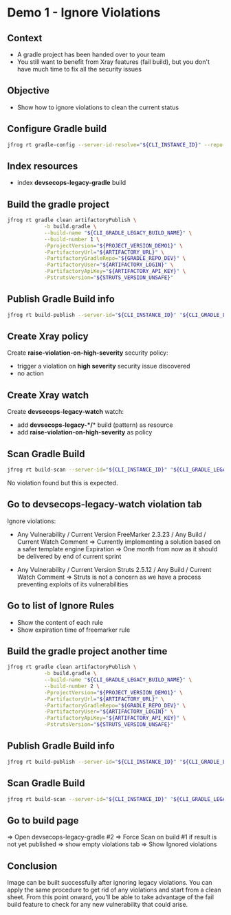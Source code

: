 # Demo 1 - Ignore Violations

## Context

- A gradle project has been handed over to your team
- You still want to benefit from Xray features (fail build), but you don't have much time to fix all the security issues 

## Objective

- Show how to ignore violations to clean the current status

## Configure Gradle build

```bash
jfrog rt gradle-config --server-id-resolve="${CLI_INSTANCE_ID}" --repo-resolve="${GRADLE_REPO_DEV}" --server-id-deploy="${CLI_INSTANCE_ID}" --repo-deploy="${GRADLE_REPO_DEV}" --use-wrapper=false --uses-plugin=true --deploy-ivy-desc=false
```

## Index resources

- index **devsecops-legacy-gradle** build

## Build the gradle project

```bash
jfrog rt gradle clean artifactoryPublish \
            -b build.gradle \
            --build-name "${CLI_GRADLE_LEGACY_BUILD_NAME}" \
            --build-number 1 \
            -PprojectVersion="${PROJECT_VERSION_DEMO1}" \
            -PartifactoryUrl="${ARTIFACTORY_URL}" \
            -PartifactoryGradleRepo="${GRADLE_REPO_DEV}" \
            -PartifactoryUser="${ARTIFACTORY_LOGIN}" \
            -PartifactoryApiKey="${ARTIFACTORY_API_KEY}" \
            -PstrutsVersion="${STRUTS_VERSION_UNSAFE}"
```

## Publish Gradle Build info

```bash
jfrog rt build-publish --server-id="${CLI_INSTANCE_ID}" "${CLI_GRADLE_LEGACY_BUILD_NAME}" 1
```

## Create Xray policy

Create **raise-violation-on-high-severity** security policy:
- trigger a violation on **high severity** security issue discovered
- no action

## Create Xray watch

Create **devsecops-legacy-watch** watch:
- add **devsecops-legacy-\*/*** build (pattern) as resource
- add **raise-violation-on-high-severity** as policy

## Scan Gradle Build

```bash
jfrog rt build-scan --server-id="${CLI_INSTANCE_ID}" "${CLI_GRADLE_LEGACY_BUILD_NAME}" 1
```

No violation found but this is expected.

## Go to devsecops-legacy-watch violation tab

Ignore violations:
- Any Vulnerability / Current Version FreeMarker 2.3.23 / Any Build / Current Watch
  Comment => Currently implementing a solution based on a safer template engine
  Expiration => One month from now as it should be delivered by end of current sprint

- Any Vulnerability / Current Version Struts 2.5.12 / Any Build / Current Watch
Comment => Struts is not a concern as we have a process preventing exploits of its vulnerabilities 


## Go to list of Ignore Rules

- Show the content of each rule
- Show expiration time of freemarker rule

## Build the gradle project another time

```bash
jfrog rt gradle clean artifactoryPublish \
            -b build.gradle \
            --build-name "${CLI_GRADLE_LEGACY_BUILD_NAME}" \
            --build-number 2 \
            -PprojectVersion="${PROJECT_VERSION_DEMO1}" \
            -PartifactoryUrl="${ARTIFACTORY_URL}" \
            -PartifactoryGradleRepo="${GRADLE_REPO_DEV}" \
            -PartifactoryUser="${ARTIFACTORY_LOGIN}" \
            -PartifactoryApiKey="${ARTIFACTORY_API_KEY}" \
            -PstrutsVersion="${STRUTS_VERSION_UNSAFE}"
```

## Publish Gradle Build info

```bash
jfrog rt build-publish --server-id="${CLI_INSTANCE_ID}" "${CLI_GRADLE_LEGACY_BUILD_NAME}" 2
```

## Scan Gradle Build

```bash
jfrog rt build-scan --server-id="${CLI_INSTANCE_ID}" "${CLI_GRADLE_LEGACY_BUILD_NAME}" 2
```

## Go to build page

=> Open devsecops-legacy-gradle #2
=> Force Scan on build #1 if result is not yet published
=> show empty violations tab 
=> Show Ignored violations

## Conclusion

Image can be built successfully after ignoring legacy violations.
You can apply the same procedure to get rid of any violations and start from a clean sheet.
From this point onward, you'll be able to take advantage of the fail build feature to check for any new vulnerability that could arise.


